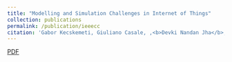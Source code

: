 ```yaml
---
title: "Modelling and Simulation Challenges in Internet of Things"
collection: publications
permalink: /publication/ieeecc
citation: 'Gabor Kecskemeti, Giuliano Casale, ,<b>Devki Nandan Jha</b>, Justin Lyon, & Rajiv Ranjan. (2017). <i>IEEE Cloud Computing</i>, vol. 4, no. 1, pp. 62-69.'
---
```

[PDF](https://ieeexplore.ieee.org/stamp/stamp.jsp?arnumber=7879128)

